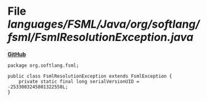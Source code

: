 # File _languages/FSML/Java/org/softlang/fsml/FsmlResolutionException.java_
**[GitHub](https://github.com/softlang/yas/blob/master/languages/FSML/Java/org/softlang/fsml/FsmlResolutionException.java)**
```
package org.softlang.fsml;

public class FsmlResolutionException extends FsmlException {
	private static final long serialVersionUID = -2533003245801322558L;
}
```
